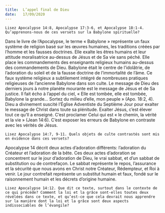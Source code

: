 ```yaml
---
title:  L’appel final de Dieu
date:   17/09/2020
---
```


`Lisez Apocalypse 14:8, Apocalypse 17:3-6, et Apocalypse 18:1-4. Qu’apprenons-nous de ces versets sur la Babylone spirituelle?`

Dans le livre de l’Apocalypse, le terme « Babylone » représente un faux système de religion basé sur les œuvres humaines, les traditions créées par l’homme et les fausses doctrines. Elle exalte les êtres humains et leur attitude moralisatrice au-dessus de Jésus et de Sa vie sans péché. Elle place les commandements des enseignants religieux humains au-dessus des commandements de Dieu. Babylone était le centre de l’idolâtrie, de l’adoration du soleil et de la fausse doctrine de l’immortalité de l’âme. Ce faux système religieux a subtilement intégré de nombreuses pratiques religieuses de l’ancienne Babylone dans son culte. Le message de Dieu des derniers jours à notre planète mourante est le message de Jésus et de Sa justice. Il fait écho à l’appel du ciel, « Elle est tombée, elle est tombée, Babylone la grande... Sortez du milieu d’elle, mon peuple » (Apo. 18:2, 4). Dieu a divinement suscité l’Église Adventiste du Septième Jour pour exalter le message de Christ dans toute sa plénitude. Exalter Jésus, c’est élever tout ce qu’Il a enseigné. C’est proclamer Celui qui est « le chemin, la vérité et la vie » (Jean 14:6). C’est exposer les erreurs de Babylone en contraste avec les vérités de Jésus.

`Lisez Apocalypse 14:7, 9-11. Quels objets de culte contrastés sont mis en évidence dans ces versets?`

Apocalypse 14 décrit deux actes d’adoration différents: l’adoration du Créateur et l’adoration de la bête. Ces deux actes d’adoration se concentrent sur le jour d’adoration de Dieu, le vrai sabbat, et d’un sabbat de substitution ou de contrefaçon. Le sabbat représente le repos, l’assurance et la sécurité que nous avons en Christ notre Créateur, Rédempteur, et Roi à venir. Le jour contrefait représente un substitut humain et faux, fondé sur le raisonnement humain et les décrets d’origine humaine.

`Lisez Apocalypse 14:12. Que dit ce texte, surtout dans le contexte de ce qui précède? Comment la loi et la grâce sont-elles toutes deux révélées dans ce texte, et qu’est-ce que cela devrait nous apprendre sur la manière dont la loi et la grâce sont deux aspects indissociables de l’évangile?`
